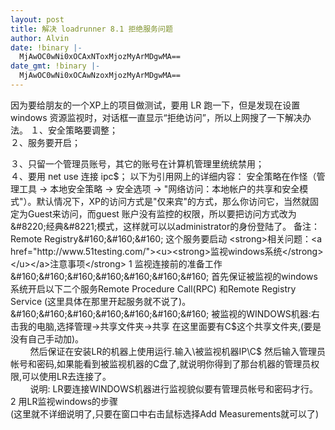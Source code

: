 ```yaml
---
layout: post
title: 解决 loadrunner 8.1 拒绝服务问题
author: Alvin
date: !binary |-
  MjAwOC0wNi0xOCAxNToxMjozMyArMDgwMA==
date_gmt: !binary |-
  MjAwOC0wNi0xOCAwNzoxMjozMyArMDgwMA==
---
```

因为要给朋友的一个XP上的项目做测试，要用 LR 跑一下，但是发现在设置 windows 资源监视时，对话框一直显示&#8220;拒绝访问&#8221;，所以上网搜了一下解决办法。
１、安全策略要调整；   
２、服务要开启；    
    
３、只留一个管理员账号，其它的账号在计算机管理里统统禁用；    
４、要用 net use 连接 ipc$；
以下为引用网上的详细内容：
安全策略在作怪（管理工具 -> 本地安全策略 -> 安全选项 -> "网络访问：本地帐户的共享和安全模式"）。默认情况下，XP的访问方式是"仅来宾"的方式，那么你访问它，当然就固定为Guest来访问，而guest 账户没有监控的权限，所以要把访问方式改为&#8220;经典&#8221;模式，这样就可以以administrator的身份登陆了。   
备注：Remote Registry&#160;&#160;&#160; 这个服务要启动
<strong>相关问题：<a href="http://www.51testing.com/"><u><strong>监视windows系统</strong></u></a>注意事项</strong>
1 监视连接前的准备工作   
&#160;&#160;&#160;&#160;&#160;&#160;&#160; 首先保证被监视的windows系统开启以下二个服务Remote Procedure Call(RPC) 和Remote Registry Service (这里具体在那里开起服务就不说了)。    
&#160;&#160;&#160;&#160;&#160;&#160;&#160; 被监视的WINDOWS机器:右击我的电脑,选择管理->共享文件夹->共享 在这里面要有C$这个共享文件夹,(要是没有自己手动加)。    
&#160;&#160;&#160;&#160;&#160;&#160;&#160; 然后保证在安装LR的机器上使用运行.输入\\被监视机器IP\C$ 然后输入管理员帐号和密码,如果能看到被监视机器的C盘了,就说明你得到了那台机器的管理员权限,可以使用LR去连接了。    
&#160;&#160;&#160;&#160;&#160;&#160;&#160; 说明: LR要连接WINDOWS机器进行监视貌似要有管理员帐号和密码才行。    
2 用LR监视windows的步骤    
(这里就不详细说明了,只要在窗口中右击鼠标选择Add Measurements就可以了)
